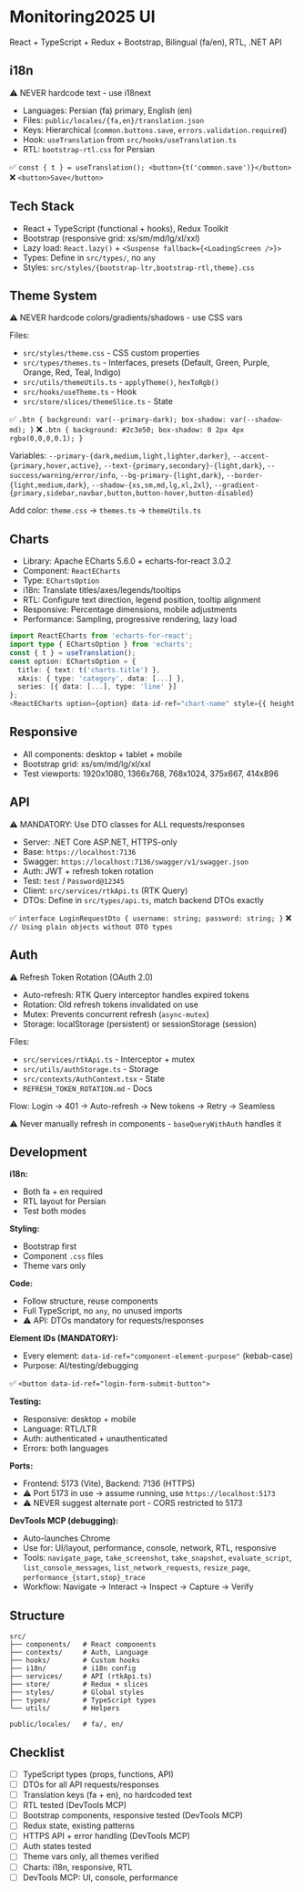 # Monitoring2025 UI

React + TypeScript + Redux + Bootstrap, Bilingual (fa/en), RTL, .NET API

## i18n
⚠️ NEVER hardcode text - use i18next
- Languages: Persian (fa) primary, English (en)
- Files: `public/locales/{fa,en}/translation.json`
- Keys: Hierarchical (`common.buttons.save`, `errors.validation.required`)
- Hook: `useTranslation` from `src/hooks/useTranslation.ts`
- RTL: `bootstrap-rtl.css` for Persian

✅ `const { t } = useTranslation(); <button>{t('common.save')}</button>`
❌ `<button>Save</button>`

## Tech Stack
- React + TypeScript (functional + hooks), Redux Toolkit
- Bootstrap (responsive grid: xs/sm/md/lg/xl/xxl)
- Lazy load: `React.lazy()` + `<Suspense fallback={<LoadingScreen />}>`
- Types: Define in `src/types/`, no `any`
- Styles: `src/styles/{bootstrap-ltr,bootstrap-rtl,theme}.css`

## Theme System
⚠️ NEVER hardcode colors/gradients/shadows - use CSS vars

Files:
- `src/styles/theme.css` - CSS custom properties
- `src/types/themes.ts` - Interfaces, presets (Default, Green, Purple, Orange, Red, Teal, Indigo)
- `src/utils/themeUtils.ts` - `applyTheme()`, `hexToRgb()`
- `src/hooks/useTheme.ts` - Hook
- `src/store/slices/themeSlice.ts` - State

✅ `.btn { background: var(--primary-dark); box-shadow: var(--shadow-md); }`
❌ `.btn { background: #2c3e50; box-shadow: 0 2px 4px rgba(0,0,0,0.1); }`

Variables: `--primary-{dark,medium,light,lighter,darker}`, `--accent-{primary,hover,active}`, `--text-{primary,secondary}-{light,dark}`, `--success/warning/error/info`, `--bg-primary-{light,dark}`, `--border-{light,medium,dark}`, `--shadow-{xs,sm,md,lg,xl,2xl}`, `--gradient-{primary,sidebar,navbar,button,button-hover,button-disabled}`

Add color: `theme.css` → `themes.ts` → `themeUtils.ts`

## Charts
- Library: Apache ECharts 5.6.0 + echarts-for-react 3.0.2
- Component: `ReactECharts`
- Type: `EChartsOption`
- i18n: Translate titles/axes/legends/tooltips
- RTL: Configure text direction, legend position, tooltip alignment
- Responsive: Percentage dimensions, mobile adjustments
- Performance: Sampling, progressive rendering, lazy load

```typescript
import ReactECharts from 'echarts-for-react';
import type { EChartsOption } from 'echarts';
const { t } = useTranslation();
const option: EChartsOption = {
  title: { text: t('charts.title') },
  xAxis: { type: 'category', data: [...] },
  series: [{ data: [...], type: 'line' }]
};
<ReactECharts option={option} data-id-ref="chart-name" style={{ height: '400px' }} />
```

## Responsive
- All components: desktop + tablet + mobile
- Bootstrap grid: xs/sm/md/lg/xl/xxl
- Test viewports: 1920x1080, 1366x768, 768x1024, 375x667, 414x896

## API
⚠️ MANDATORY: Use DTO classes for ALL requests/responses
- Server: .NET Core ASP.NET, HTTPS-only
- Base: `https://localhost:7136`
- Swagger: `https://localhost:7136/swagger/v1/swagger.json`
- Auth: JWT + refresh token rotation
- Test: `test` / `Password@12345`
- Client: `src/services/rtkApi.ts` (RTK Query)
- DTOs: Define in `src/types/api.ts`, match backend DTOs exactly

✅ `interface LoginRequestDto { username: string; password: string; }`
❌ `// Using plain objects without DTO types`

## Auth
⚠️ Refresh Token Rotation (OAuth 2.0)
- Auto-refresh: RTK Query interceptor handles expired tokens
- Rotation: Old refresh tokens invalidated on use
- Mutex: Prevents concurrent refresh (`async-mutex`)
- Storage: localStorage (persistent) or sessionStorage (session)

Files:
- `src/services/rtkApi.ts` - Interceptor + mutex
- `src/utils/authStorage.ts` - Storage
- `src/contexts/AuthContext.tsx` - State
- `REFRESH_TOKEN_ROTATION.md` - Docs

Flow: Login → 401 → Auto-refresh → New tokens → Retry → Seamless

⚠️ Never manually refresh in components - `baseQueryWithAuth` handles it

## Development
**i18n:**
- Both fa + en required
- RTL layout for Persian
- Test both modes

**Styling:**
- Bootstrap first
- Component `.css` files
- Theme vars only

**Code:**
- Follow structure, reuse components
- Full TypeScript, no `any`, no unused imports
- ⚠️ API: DTOs mandatory for requests/responses

**Element IDs (MANDATORY):**
- Every element: `data-id-ref="component-element-purpose"` (kebab-case)
- Purpose: AI/testing/debugging

✅ `<button data-id-ref="login-form-submit-button">`

**Testing:**
- Responsive: desktop + mobile
- Language: RTL/LTR
- Auth: authenticated + unauthenticated
- Errors: both languages

**Ports:**
- Frontend: 5173 (Vite), Backend: 7136 (HTTPS)
- ⚠️ Port 5173 in use → assume running, use `https://localhost:5173`
- ⚠️ NEVER suggest alternate port - CORS restricted to 5173

**DevTools MCP (debugging):**
- Auto-launches Chrome
- Use for: UI/layout, performance, console, network, RTL, responsive
- Tools: `navigate_page`, `take_screenshot`, `take_snapshot`, `evaluate_script`, `list_console_messages`, `list_network_requests`, `resize_page`, `performance_{start,stop}_trace`
- Workflow: Navigate → Interact → Inspect → Capture → Verify

## Structure
```
src/
├── components/   # React components
├── contexts/     # Auth, Language
├── hooks/        # Custom hooks
├── i18n/         # i18n config
├── services/     # API (rtkApi.ts)
├── store/        # Redux + slices
├── styles/       # Global styles
├── types/        # TypeScript types
└── utils/        # Helpers

public/locales/   # fa/, en/
```

## Checklist
- [ ] TypeScript types (props, functions, API)
- [ ] DTOs for all API requests/responses
- [ ] Translation keys (fa + en), no hardcoded text
- [ ] RTL tested (DevTools MCP)
- [ ] Bootstrap components, responsive tested (DevTools MCP)
- [ ] Redux state, existing patterns
- [ ] HTTPS API + error handling (DevTools MCP)
- [ ] Auth states tested
- [ ] Theme vars only, all themes verified
- [ ] Charts: i18n, responsive, RTL
- [ ] DevTools MCP: UI, console, performance